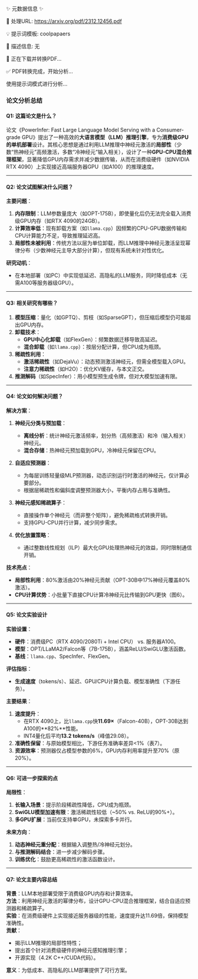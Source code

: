 ✨ 元数据信息 ✨

📄 处理URL: https://arxiv.org/pdf/2312.12456.pdf

💡 提示词模板: coolpapaers

📝 描述信息: 无

🚀 正在下载并转换PDF...

✅ PDF转换完成，开始分析...

使用提示词模式进行分析...
### **论文分析总结**

#### **Q1: 这篇论文是什么？**  
论文《PowerInfer: Fast Large Language Model Serving with a Consumer-grade GPU》提出了一种高效的**大语言模型（LLM）推理引擎**，专为**消费级GPU的单机部署**设计。其核心思想是通过利用LLM推理中神经元激活的**局部性**（少数“热神经元”高频激活，多数“冷神经元”输入相关），设计了一种**GPU-CPU混合推理框架**，显著降低GPU内存需求并减少数据传输，从而在消费级硬件（如NVIDIA RTX 4090）上实现接近高端服务器GPU（如A100）的推理速度。

---

#### **Q2: 论文试图解决什么问题？**  
**主要问题**：  
1. **内存限制**：LLM参数量庞大（如OPT-175B），即使量化后仍无法完全载入消费级GPU内存（如RTX 4090的24GB）。  
2. **计算效率低**：现有卸载方案（如`llama.cpp`）因频繁的CPU-GPU数据传输和CPU计算能力不足，导致推理延迟高。  
3. **局部性未被利用**：传统方法以层为单位卸载，而LLM推理中神经元激活呈现幂律分布（少数神经元主导大部分计算），但现有系统未针对性优化。  

**研究动机**：  
- 在本地部署（如PC）中实现低延迟、高隐私的LLM服务，同时降低成本（无需A100等服务器级GPU）。

---

#### **Q3: 相关研究有哪些？**  
1. **模型压缩**：量化（如GPTQ）、剪枝（如SparseGPT），但压缩后模型仍可能超出GPU内存。  
2. **卸载技术**：  
   - **GPU中心化卸载**（如FlexGen）：频繁数据迁移导致高延迟。  
   - **混合卸载**（如`llama.cpp`）：按层分配计算，但CPU成为瓶颈。  
3. **稀疏性利用**：  
   - **激活稀疏性**（如DejaVu）：动态预测激活神经元，但需全模型载入GPU。  
   - **注意力稀疏性**（如H2O）：优化KV缓存，与本文正交。  
4. **推测解码**（如SpecInfer）：用小模型预生成令牌，但对大模型加速有限。

---

#### **Q4: 论文如何解决问题？**  
**解决方案**：  
1. **神经元分类与预加载**：  
   - **离线分析**：统计神经元激活频率，划分热（高频激活）和冷（输入相关）神经元。  
   - **混合存储**：热神经元预加载到GPU，冷神经元保留在CPU。  

2. **自适应预测器**：  
   - 为每层训练轻量级MLP预测器，动态识别运行时激活的神经元，仅计算必要部分。  
   - 根据层稀疏性和偏斜度调整预测器大小，平衡内存占用与准确性。  

3. **神经元感知稀疏算子**：  
   - 直接操作单个神经元（而非整个矩阵），避免稀疏格式转换开销。  
   - 支持GPU-CPU并行计算，减少同步需求。  

4. **优化放置策略**：  
   - 通过整数线性规划（ILP）最大化GPU处理热神经元的效益，同时限制通信开销。  

**技术亮点**：  
- **局部性利用**：80%激活由20%神经元贡献（OPT-30B中17%神经元覆盖80%激活）。  
- **CPU计算优势**：小批量下直接CPU计算冷神经元比传输到GPU更快（图6）。

---

#### **Q5: 论文实验设计**  
**实验设置**：  
- **硬件**：消费级PC（RTX 4090/2080Ti + Intel CPU） vs. 服务器A100。  
- **模型**：OPT/LLaMA2/Falcon等（7B-175B），涵盖ReLU/SwiGLU激活函数。  
- **基线**：`llama.cpp`、SpecInfer、FlexGen。  

**评估指标**：  
- **生成速度**（tokens/s）、延迟、GPU/CPU计算负载、模型准确性（下游任务）。  

**主要结果**：  
1. **速度提升**：  
   - 在RTX 4090上，比`llama.cpp`快**11.69×**（Falcon-40B），OPT-30B达到A100的**82%**性能。  
   - INT4量化后平均**13.2 tokens/s**（峰值29.08）。  
2. **准确性保留**：与原始模型相比，下游任务准确率差异<1%（表7）。  
3. **资源效率**：预测器仅占模型参数的6%，GPU内存利用率提升至70%（原20%）。  

---

#### **Q6: 可进一步探索的点**  
**局限性**：  
1. **长输入场景**：提示阶段稀疏性降低，CPU成为瓶颈。  
2. **SwiGLU模型加速有限**：激活稀疏性较低（~50% vs. ReLU的90%+）。  
3. **多GPU扩展**：当前仅支持单GPU，未探索多卡并行。  

**未来方向**：  
1. **动态神经元重分配**：根据输入调整热/冷神经元划分。  
2. **与推测解码结合**：进一步减少解码步骤。  
3. **训练优化**：鼓励更高稀疏性的激活函数设计。  

---

#### **Q7: 论文主要内容总结**  
**背景**：LLM本地部署受限于消费级GPU内存和计算效率。  
**方法**：利用神经元激活的幂律分布，设计GPU-CPU混合推理框架，结合自适应预测器和稀疏算子。  
**实验**：在消费级硬件上实现接近服务器级的性能，速度提升达11.69倍，保持模型准确性。  
**贡献**：  
- 揭示LLM推理的局部性特性；  
- 提出首个针对消费级硬件的神经元感知推理引擎；  
- 开源实现（4.2K C++/CUDA代码）。  

**意义**：为低成本、高隐私的LLM部署提供了可行方案。
